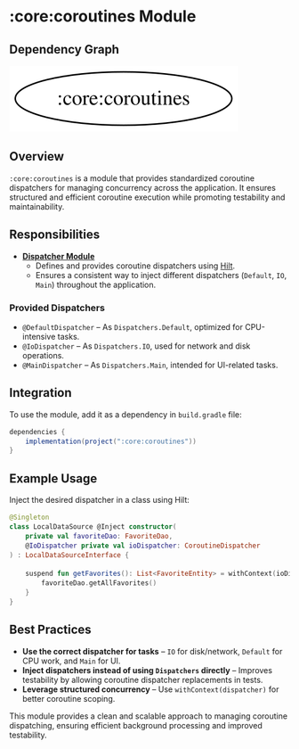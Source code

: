 # :core:coroutines Module  

## Dependency Graph  

![Dependency graph](../../docs/images/module-graphs/core-coroutines.svg)  

## Overview  

`:core:coroutines` is a module that provides standardized coroutine dispatchers for managing concurrency across the application. It ensures structured and efficient coroutine execution while promoting testability and maintainability.  

## Responsibilities  

- **[Dispatcher Module](../coroutines/src/main/kotlin/com/waffiq/bazz_movies/core/coroutines/DispatcherModule.kt)**  
  - Defines and provides coroutine dispatchers using [Hilt](https://developer.android.com/training/dependency-injection/hilt-android?).
  - Ensures a consistent way to inject different dispatchers (`Default`, `IO`, `Main`) throughout the application.  

### Provided Dispatchers  

- `@DefaultDispatcher` – As `Dispatchers.Default`, optimized for CPU-intensive tasks.  
- `@IoDispatcher` – As `Dispatchers.IO`, used for network and disk operations.  
- `@MainDispatcher` – As `Dispatchers.Main`, intended for UI-related tasks.  

## Integration  

To use the module, add it as a dependency in `build.gradle` file:  

```gradle
dependencies {
    implementation(project(":core:coroutines"))
}
```  

## Example Usage  

Inject the desired dispatcher in a class using Hilt:  

```kotlin
@Singleton
class LocalDataSource @Inject constructor(
    private val favoriteDao: FavoriteDao,
    @IoDispatcher private val ioDispatcher: CoroutineDispatcher
) : LocalDataSourceInterface {
    
    suspend fun getFavorites(): List<FavoriteEntity> = withContext(ioDispatcher) {
        favoriteDao.getAllFavorites()
    }
}
```

## Best Practices  

- **Use the correct dispatcher for tasks** – `IO` for disk/network, `Default` for CPU work, and `Main` for UI.  
- **Inject dispatchers instead of using `Dispatchers` directly** – Improves testability by allowing coroutine dispatcher replacements in tests.  
- **Leverage structured concurrency** – Use `withContext(dispatcher)` for better coroutine scoping.  

This module provides a clean and scalable approach to managing coroutine dispatching, ensuring efficient background processing and improved testability.
